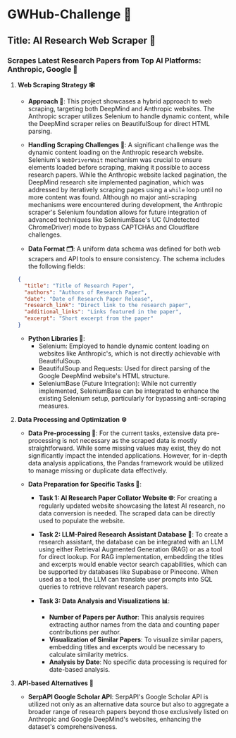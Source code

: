 # GWHub-Challenge 🚀

## Title: AI Research Web Scraper 📰

### Scrapes Latest Research Papers from Top AI Platforms: Anthropic, Google 🧠

1.  **Web Scraping Strategy 🕸️**

    - **Approach 🎯**: This project showcases a hybrid approach to web scraping, targeting both DeepMind and Anthropic websites. The Anthropic scraper utilizes Selenium to handle dynamic content, while the DeepMind scraper relies on BeautifulSoup for direct HTML parsing.

    - **Handling Scraping Challenges 🚧**: A significant challenge was the dynamic content loading on the Anthropic research website. Selenium's `WebDriverWait` mechanism was crucial to ensure elements loaded before scraping, making it possible to access research papers. While the Anthropic website lacked pagination, the DeepMind research site implemented pagination, which was addressed by iteratively scraping pages using a `while` loop until no more content was found. Although no major anti-scraping mechanisms were encountered during development, the Anthropic scraper's Selenium foundation allows for future integration of advanced techniques like SeleniumBase's UC (Undetected ChromeDriver) mode to bypass CAPTCHAs and Cloudflare challenges.

    - **Data Format 🗂️**: A uniform data schema was defined for both web scrapers and API tools to ensure consistency. The schema includes the following fields:

    ```json
    {
      "title": "Title of Research Paper",
      "authors": "Authors of Research Paper",
      "date": "Date of Research Paper Release",
      "research_link": "Direct link to the research paper",
      "additional_links": "Links featured in the paper",
      "excerpt": "Short excerpt from the paper"
    }
    ```

    - **Python Libraries 🐍**:
      - Selenium: Employed to handle dynamic content loading on websites like Anthropic's, which is not directly achievable with BeautifulSoup.
      - BeautifulSoup and Requests: Used for direct parsing of the Google DeepMind website's HTML structure.
      - SeleniumBase (Future Integration): While not currently implemented, SeleniumBase can be integrated to enhance the existing Selenium setup, particularly for bypassing anti-scraping measures.

2.  **Data Processing and Optimization ⚙️**

    - **Data Pre-processing 🧹**: For the current tasks, extensive data pre-processing is not necessary as the scraped data is mostly straightforward. While some missing values may exist, they do not significantly impact the intended applications. However, for in-depth data analysis applications, the Pandas framework would be utilized to manage missing or duplicate data effectively.

    - **Data Preparation for Specific Tasks 📝**:

      - **Task 1: AI Research Paper Collator Website 🌐**: For creating a regularly updated website showcasing the latest AI research, no data conversion is needed. The scraped data can be directly used to populate the website.

      - **Task 2: LLM-Paired Research Assistant Database 🤖**: To create a research assistant, the database can be integrated with an LLM using either Retrieval Augmented Generation (RAG) or as a tool for direct lookup. For RAG implementation, embedding the titles and excerpts would enable vector search capabilities, which can be supported by databases like Supabase or Pinecone. When used as a tool, the LLM can translate user prompts into SQL queries to retrieve relevant research papers.

      - **Task 3: Data Analysis and Visualizations 📊**:
        - **Number of Papers per Author**: This analysis requires extracting author names from the data and counting paper contributions per author.
        - **Visualization of Similar Papers**: To visualize similar papers, embedding titles and excerpts would be necessary to calculate similarity metrics.
        - **Analysis by Date**: No specific data processing is required for date-based analysis.

3.  **API-based Alternatives 🔄**

    - **SerpAPI Google Scholar API**: SerpAPI's Google Scholar API is utilized not only as an alternative data source but also to aggregate a broader range of research papers beyond those exclusively listed on Anthropic and Google DeepMind's websites, enhancing the dataset's comprehensiveness.
